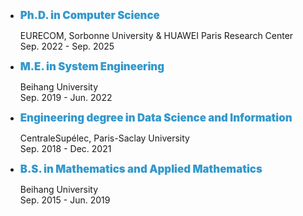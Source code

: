 
<ul>
    <li class="text">
      <label> <strong> <span style="font-size:larger;color:#3399CC;font-weight: bolder;">Ph.D. in Computer Science</span> </strong>  </label>
      <p> EURECOM, Sorbonne University & HUAWEI Paris Research Center<br>Sep. 2022 - Sep. 2025</p>
    </li>
    <li class="text">
      <label><strong> <span style="font-size:larger;color:#3399CC;font-weight: bolder;">M.E. in System Engineering</span> </strong></label>
      <p> Beihang University<br>Sep. 2019 - Jun. 2022</p>
    </li>
    <li class="text">
      <label> <strong> <span style="font-size:larger;color:#3399CC;font-weight: bolder;">Engineering degree in Data Science and Information</span> </strong></label>
      <p> CentraleSupélec, Paris-Saclay University<br>Sep. 2018 - Dec. 2021</p>
    </li>
    <li class="text">
      <label> <strong> <span style="font-size:larger;color:#3399CC;font-weight: bolder;">B.S. in Mathematics and Applied Mathematics</span> </strong></label>
      <p> Beihang University<br>Sep. 2015 - Jun. 2019</p>
    </li>
</ul>

